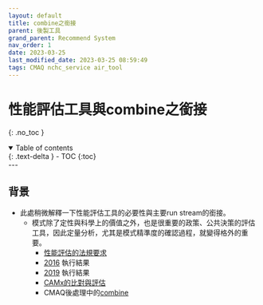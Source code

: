 ```yaml
---
layout: default
title: combine之銜接
parent: 後製工具
grand_parent: Recommend System
nav_order: 1
date: 2023-03-25
last_modified_date: 2023-03-25 08:59:49
tags: CMAQ nchc_service air_tool
---
```


# 性能評估工具與combine之銜接
{: .no_toc }

<details open markdown="block">
  <summary>
    Table of contents
  </summary>
  {: .text-delta }
- TOC
{:toc}
</details>
---

## 背景

- 此處稍微解釋一下性能評估工具的必要性與主要run stream的銜接。
  - 模式除了定性與科學上的價值之外，也是很重要的政策、公共決策的評估工具，因此定量分析，尤其是模式精準度的確認過程，就變得格外的重要。
    - [性能評估的法規要求](http://aqmc.epa.gov.tw/)
    - [2016](../../../PaperReview/Disease/9mid1.md#53-性能評估符合度) 執行結果
    - [2019](../../../PaperReview/Disease/HRA_PMnO3/1PMnO3LTSim.md#性能評估符合度) 執行結果
    - [CAMx的比對與評估](../../../CAMx/PostProcess/99.3aok.md)
    - CMAQ後處理中的[combine](../../../GridModels/)